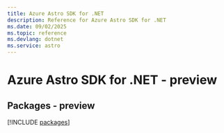 ```yaml
---
title: Azure Astro SDK for .NET
description: Reference for Azure Astro SDK for .NET
ms.date: 09/02/2025
ms.topic: reference
ms.devlang: dotnet
ms.service: astro
---
```

# Azure Astro SDK for .NET - preview
## Packages - preview
[!INCLUDE [packages](astro-index.md)]